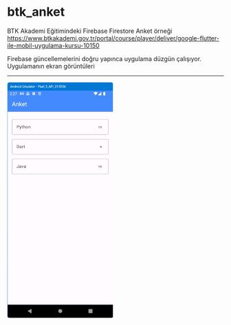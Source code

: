 # btk_anket

BTK Akademi Eğitimindeki Firebase Firestore Anket örneği
https://www.btkakademi.gov.tr/portal/course/player/deliver/google-flutter-ile-mobil-uygulama-kursu-10150

Firebase güncellemelerini doğru yapınca uygulama düzgün çalışıyor.
<BR>
Uygulamanın ekran görüntüleri
<HR>
<img src="https://github.com/VedatBiner/flutter-codes/blob/master/btk_anket/screen_shots/img-01.png" height="550em"/>